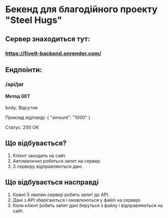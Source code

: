 # Бекенд для благодійного проекту "Steel Hugs"

## Сервер знаходиться тут:

### https://five9-backend.onrender.com/

## Ендпоінти:

### /api/jar

#### Метод GET

body: Відсутне

Приклад відповіді:
{
"amount": "1000"
}

Статус: 200 OK

## Що відбувається?

1. Клієнт заходить на сайт.
2. Автоматично робиться запит на сервер.
3. З серверу відправляються дані.

## Що відбувається насправді

1. Кожні 5 хвилин сервер робить запит до API.
2. Дані з API зберігаються і оновлюються у файлі на сервері.
3. Коли клієнт робить запит дані беруться з файлу і відправляються на сайт.
